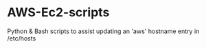 # AWS-Ec2-scripts
Python &amp; Bash scripts to assist updating an 'aws' hostname entry in /etc/hosts
